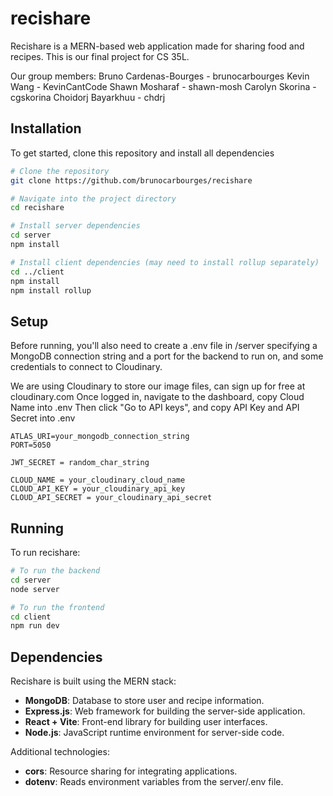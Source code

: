 # recishare

Recishare is a MERN-based web application made for sharing food and recipes. This is our final project for CS 35L.

Our group members:
Bruno Cardenas-Bourges - brunocarbourges
Kevin Wang - KevinCantCode
Shawn Mosharaf - shawn-mosh
Carolyn Skorina - cgskorina
Choidorj Bayarkhuu - chdrj

## Installation
To get started, clone this repository and install all dependencies

```bash
# Clone the repository
git clone https://github.com/brunocarbourges/recishare

# Navigate into the project directory
cd recishare

# Install server dependencies
cd server
npm install

# Install client dependencies (may need to install rollup separately)
cd ../client
npm install
npm install rollup
```

## Setup
Before running, you'll also need to create a .env file in /server specifying a MongoDB connection string and a port for the backend to run on, and some credentials to connect to Cloudinary.

We are using Cloudinary to store our image files, can sign up for free at cloudinary.com
Once logged in, navigate to the dashboard, copy Cloud Name into .env
Then click "Go to API keys", and copy API Key and API Secret into .env


```
ATLAS_URI=your_mongodb_connection_string
PORT=5050

JWT_SECRET = random_char_string

CLOUD_NAME = your_cloudinary_cloud_name
CLOUD_API_KEY = your_cloudinary_api_key
CLOUD_API_SECRET = your_cloudinary_api_secret
```

## Running
To run recishare:

```bash
# To run the backend
cd server
node server

# To run the frontend
cd client
npm run dev
```

## Dependencies
Recishare is built using the MERN stack:
- **MongoDB**: Database to store user and recipe information.
- **Express.js**: Web framework for building the server-side application.
- **React + Vite**: Front-end library for building user interfaces.
- **Node.js**: JavaScript runtime environment for server-side code.

Additional technologies:
- **cors**: Resource sharing for integrating applications.
- **dotenv**: Reads environment variables from the server/.env file.


